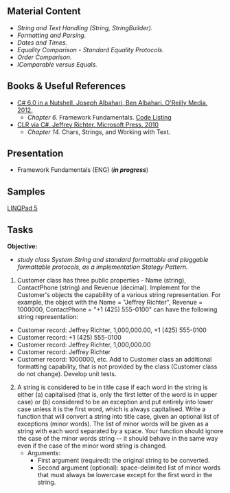 ## Material Content 
- *String and Text Handling (String, StringBuilder).*
- *Formatting and Parsing.*
- *Dates and Times.*
- *Equality Comparison - Standard Equality Protocols.*
- *Order Comparison.*
- *IComparable versus Equals.*

## Books & Useful References 
- [C# 6.0 in a Nutshell. Joseph Albahari, Ben Albahari. O'Reilly Media. 2012.](http://shop.oreilly.com/product/0636920040323.do)
   - *Chapter 6.* Framework Fundamentals. [Code Listing](http://www.albahari.com/nutshell/ch06.aspx)
- [CLR via C#. Jeffrey Richter. Microsoft Press. 2010](https://www.goodreads.com/book/show/7121415-clr-via-c)
   - *Chapter 14.* Chars, Strings, and Working with Text.

## Presentation 
- Framework Fundamentals (ENG) (***in progress***)

## Samples 
[LINQPad 5](https://github.com/EPM-RD-NETLAB/.NET-Framework-modules/tree/master/M7.%20Framework%20Fundamentals/Samples/LINQPad)

## Tasks  
**Objective:** 
- *study class System.String and standard formattable and pluggable formattable protocols, as a implementation Stategy Pattern.* 

1. Customer class has three public properties - Name (string), ContactPhone (string) and Revenue (decimal). Implement for the Customer's objects the capability of a various string representation. For example, the object with the Name = "Jeffrey Richter", Revenue = 1000000, ContactPhone = "+1 (425) 555-0100" can have the following string representation:
- Customer record: Jeffrey Richter, 1,000,000.00, +1 (425) 555-0100
- Customer record: +1 (425) 555-0100
- Customer record: Jeffrey Richter, 1,000,000.00
- Customer record: Jeffrey Richter
- Customer record: 1000000, etc. 
Add to Customer class an additional formatting capability, that is not provided by the class (Customer class do not change). Develop unit tests.
2. A string is considered to be in title case if each word in the string is either (a) capitalised (that is, only the first letter of the word is in upper case) or (b) considered to be an exception and put entirely into lower case unless it is the first word, which is always capitalised. Write a function that will convert a string into title case, given an optional list of exceptions (minor words). The list of minor words will be given as a string with each word separated by a space. Your function should ignore the case of the minor words string -- it should behave in the same way even if the case of the minor word string is changed.
    - Arguments:
      - First argument (required): the original string to be converted.
      - Second argument (optional): space-delimited list of minor words that must always be lowercase except for the first word in the string.
